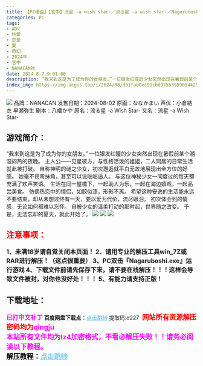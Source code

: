 ```yaml
---
title: 【PC硬盘】【官中】流星 -a wish star-／流る星 -a wish star-／Nagaruboshi -a wish star-
categories: PC
tags:
- ADV
- 纯爱
- 恋爱
- 夏
- 奇幻
- 2024年
- 官中
- NANACAN社
date: 2024-8-7 9:01:00
description: “我来到这是为了成为你的女朋友。”一位银发红瞳的少女突然出现在暑假前某个潮湿闷热的夜晚。主人公——见星彼方，与性格活泼的姐姐，二人同居的日常生活就此被打破。自称神明的谜之少女，初次邂逅就平白无故地展现出全方位的好感。她毫不拐弯抹角，甚至可以说咄咄逼人。
index_img: https://img.acgus.top/i/2024/08/db1fab0ec91cbd97553959054425e1b7.webp
---
```

![](https://img.acgus.top/i/2024/08/db1fab0ec91cbd97553959054425e1b7.webp)
品牌：NANACAN
发售日期：2024-08-02
原画：ななかまい
声优：小倉結衣 早瀬弥生
剧本：八幡かや
原名：流る星 -a Wish Star-
又名：流星 -a Wish Star-

## 游戏简介：
“我来到这是为了成为你的女朋友。”
一位银发红瞳的少女突然出现在暑假前某个潮湿闷热的夜晚。
主人公——见星彼方，与性格活泼的姐姐，二人同居的日常生活就此被打破。
自称神明的谜之少女，初次邂逅就平白无故地展现出全方位的好感。
她毫不拐弯抹角，甚至可以说咄咄逼人。
与这位神秘少女一同度过的每天都充满了欢声笑语。
生活在同一屋檐下，一起助人为乐，一起在海边嬉戏，一起品尝美食。
仿佛热恋中的情侣，如胶似漆，形影不离。
希望这种安逸的生活能永远不要结束，却从未想过终有一天，要以爱为代价，流尽眼泪。
初次体会到的情感，无论如何都难以忘怀。
自被少女的温柔打动的那时起，世界随之改变。
于是，无法忘却的夏天，就此开始了。
![](https://img.acgus.top/i/2024/08/f70111eb8b48dfbf788eca204d93c28d.webp)
![](https://img.acgus.top/i/2024/08/6a9648a4768d9b676a6d5718d8ed911c.webp)
![](https://img.acgus.top/i/2024/08/1ecc478331783c82f1d33c5fbfab7fbb.webp)







## <font color=#FF0000 >注意事项：</font>
<font size=3><b>1、未满18岁请自觉关闭本页面！
2、请用专业的解压工具win_7Z或RAR进行解压！（这点很重要）
3、PC双击『Nagaruboshi.exe』运行游戏
4、下载文件前请先保存下来，请不要在线解压！！！这样会导致文件被封，对你也没好处！！！
5、有能力请支持正版！</b></font>

## 下载地址：
<font color=#FF00FF size=3><b>已打中文补丁</b></font>
<b>百度网盘下载点：</b><a href="https://pan.baidu.com/s/1_-d0AMZbvBt_hXFOppMlmw?pwd=d227" style="color: #87CEEB;"><b>点击跳转</b></a> 提取码:d227
<a style="padding: 0" href="https://post.qingju.org/AD/"><img style="max-width:100%" src="https://img.acgus.top/i/2024/07/478f689b8021d8d499ab43d21acf137a.gif" alt=""></a>
<b><font color=#FF0000 size=4>网站所有资源解压密码均为</b></font><b><font color=#FF00FF size=4>qingju</font><font color=#FF0000 ></font></b><br><b><font color=#FF00FF size=4>本站所有文件均为lz4加密格式，不看必解压失败！！请务必阅读以下教程。</b></font><br><b><font color=#000 size=4>解压教程：</b><a href="https://post.qingju.org/tutorial/000/" style="color: #87CEEB;"><b>点击跳转</b></a>